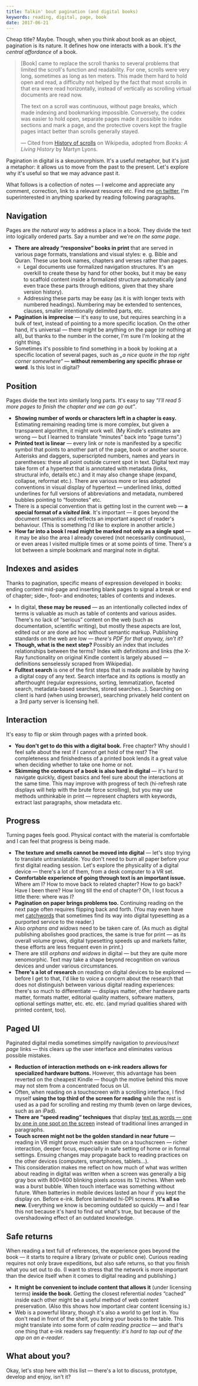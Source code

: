 ```yaml
---
title: Talkin' bout pagination (and digital books)
keywords: reading, digital, page, book
date: 2017-06-21
---
```

Cheap title? Maybe. Though, when you think about book as an object, pagination is its nature. It defines how one interacts with a book. It's *the central affordance* of a book.

> [Book] came to replace the scroll thanks to several problems that limited the scroll's function and readability. For one, scrolls were very long, sometimes as long as ten meters. This made them hard to hold open and read, a difficulty not helped by the fact that most scrolls in that era were read horizontally, instead of vertically as scrolling virtual documents are read now.
> 
> The text on a scroll was continuous, without page breaks, which made indexing and bookmarking impossible. Conversely, the codex was easier to hold open, separate pages made it possible to index sections and mark a page, and the protective covers kept the fragile pages intact better than scrolls generally stayed. 
> 
> — Cited from [History of scrolls](https://en.wikipedia.org/wiki/History_of_scrolls) on Wikipedia, adopted from *Books: A Living History* by Martyn Lyons.

Pagination in digital is a skeuomorphism. It's a useful metaphor, but it's just a metaphor: it allows us to move from the past to the present. Let's explore why it's useful so that we may advance past it.

What follows is a collection of notes — I welcome and appreciate any comment, correction, link to a relevant resource etc. Find me [on twitter](https://twitter.com/endlife), I'm superinterested in anything sparked by reading following paragraphs.


## Navigation

Pages are *the natural way* to address a place in a book. They divide the text into logically ordered parts. Say a number and we're *on the same page*.

- **There are already “responsive” books in print** that are served in various page formats, translations and visual styles: e. g. Bible and Quran. These use book names, chapters and verses rather than pages.
    - Legal documents use formalized navigation structures. It's an overkill to create these by hand for other books, but it may be easy to scaffold content inside a formalized structure automatically (and even trace these parts through editions, given that they share version history). 
    - Addressing these parts may be easy (as it is with longer texts with numbered headings). Numbering may be extended to sentences, clauses, smaller intentionally delimited parts, etc.
- **Pagination is imprecise** — it's easy to use, but requires searching in a bulk of text, instead of pointing to a more specific location. On the other hand, it's universal — there might be anything on the page (or nothing at all), but thanks to the number in the corner, I'm sure I'm looking at the right thing.
- Sometimes it's possible to find something in a book by looking at a specific location of several pages, such as *„a nice quote in the top right corner somewhere“* — **without remembering any specific phrase or word**. Is this lost in digital?


## Position

Pages divide the text into similarly long parts. It's easy to say *“I'll read 5 more pages to finish the chapter and we can go out”*.

- **Showing number of words or characters left in a chapter is easy.** Estimating remaining reading time is more complex, but given a transparent algorithm, it might work well. (My Kindle's estimates are wrong — but I learned to translate “minutes” back into “page turns”.)
- **Printed text is linear** — every link or note is manifested by a specific symbol that points to another part of the page, book or another source. Asterisks and daggers, superscripted numbers, names and years in parentheses: these all point outside current spot in text. Digital text may take form of a hypertext that is annotated with metadata (links, structural info, details etc.) and it may also change shape (expand, collapse, reformat etc.). There are various more or less adopted conventions in visual display of hypertext — underlined links, dotted underlines for full versions of abbreviations and metadata, numbered bubbles pointing to “footnotes” etc.
- There is a special convention that is getting lost in the current web — **a special format of a *visited link***. It's important — it goes beyond the document semantics and reflects an important aspect of reader's behaviour. (This is something I'd like to explore in another article.) 
- **How far into a book I read might be marked not only as a single spot** — it may be also the area I already covered (not necessarily continuous), or even areas I visited multiple times or at some points of time. There's a lot between a simple bookmark and marginal note in digital.


## Indexes and asides

Thanks to pagination, specific means of expression developed in books: ending content mid-page and inserting blank pages to signal a break or end of chapter; side–, foot– and endnotes; tables of contents and indexes.

- In digital, **these may be reused** — as an intentionally collected index of terms is valuable as much as table of contents and various asides. There's no lack of “serious” content on the web (such as documentation, scientific writing), but mostly these aspects are lost, edited out or are done ad hoc without semantic markup. Publishing standards on the web are low — *there's PDF for that anyway, isn't it?*
- **Though, what is the next step?** Possibly an index that includes relationships between the terms? Index with definitions and links (the X-Ray functionality on original Kindle content is largely abused — definitions senselessly scraped from Wikipedia).
- **Fulltext search** is one of the first steps that is made available by having a digital copy of any text. Search interface and its options is mostly an afterthought (regular expressions, sorting, lemmatization, faceted search, metadata-based searches, stored searches…). Searching on client is hard (when using browser), searching privately held content on a 3rd party server is licensing hell.


## Interaction

It's easy to flip or skim through pages with a printed book. 

- **You don't get to do this with a digital book.** Free chapter? Why should I feel safe about the rest if I cannot get hold of the rest? The completeness and finishedness of a printed book lends it a great value when deciding whether to take one home or not.
- **Skimming the contours of a book is also hard in digital** — it's hard to navigate quickly, digest basics and feel sure about the interactions at the same time. This may improve with progress of tech (hi-refresh rate displays will help with the brute force scrolling), but you may use methods unthinkable in print — represent chapters with keywords, extract last paragraphs, show metadata etc.

## Progress

Turning pages feels good. Physical contact with the material is comfortable and I can feel that progress is being made.
 
- **The texture and smells cannot be moved into digital** — let's stop trying to translate untranslatable. You don't need to burn all paper before your first digital reading session. Let's explore the physicality of a digital device — there's a lot of them, from a desk computer to a VR set.
- **Comfortable experience of going through text is an important issue.** Where am I? How to move back to related chapter? How to go back? Have I been there? How long till the end of chapter? Oh, I lost focus a little there: where was I?
- **Pagination on paper brings problems too.** Continuing reading on the next page often requires flipping back and forth. (You may even have met [catchwords](https://en.wikipedia.org/wiki/Catchword) that sometimes find its way into digital typesetting as a purported service to the reader.)
 - Also *orphans and widows* need to be taken care of. (As much as digital publishing abolishes good practices, the same is true for print — as its overall volume grows, digital typesetting speeds up and markets falter, these efforts are less frequent even in print.)
 - There are still *orphans and widows* in digital — but they are quite more xenomorphic. Text may take a shape beyond recognition on various devices and under various circumstances.
- **There's a lot of research** on reading on digital devices to be explored — before I get to that, I'd like to voice a concern about the research that does not distinguish between various digital reading experiences: there's so much to differentiate — displays matter, other hardware parts matter, formats matter, editorial quality matters, software matters, optional settings matter, etc. etc. etc. (and myriad qualities shared with printed content, too).


## Paged UI

Paginated digital media sometimes simplify navigation to *previous/next page* links — this clears up the user interface and eliminates various possible mistakes.

- **Reduction of interaction methods on e-ink readers allows for specialized hardware buttons.** However, this advantage has been reverted on the cheapest Kindle — though the motive behind this move may not stem from a concentrated focus on UI.
- Often, when reading on a touchscreen with a scrolling interface, I find myself **using the top third of the screen for reading** while the rest is used as a pad for scrolling and resting my thumb (even on large devices, such as an iPad).
- **There are “speed reading“ techniques** that display [text as words — one by one in one spot on the screen](http://www.businessinsider.com/spritz-speed-reading-gifs-2014-2) instead of traditional lines arranged in paragraphs.
- **Touch screen might not be the golden standard in near future** — reading in VR might prove much easier than on a touchscreen — richer interaction, deeper focus, especially in safe setting of home or in formal settings. Ensuing changes may propagate back to reading practices on the other devices
(computers, smartphones, tablets…).
- This consideration makes me reflect on how much of what was written about reading in digital was written when a screen was generally a big gray box with 800×600 blinking pixels across its 12 inches. When web was a burst bubble. When touch interface was something without future. When batteries in mobile devices lasted an hour if you kept the display on. Before e-ink. Before laminated hi-DPI screens. **It's all so new.** Everything we know is becoming outdated so quickly — and I fear this not because it's hard to find out what's true, but because of the overshadowing effect of an outdated knowledge.


## Safe returns

When reading a text full of references, the experience goes beyond the book — it starts to require a library (private or public one). Curious reading requires not only brave expeditions, but also safe returns, so that you finish what you set out to do. (I want to stress that the network is more important than the device itself when it comes to digital reading and publishing.)

- **It might be convenient to include content that allows it** (under licensing terms) **inside the book**. Getting the closest referential *nodes* “cached“ inside each other might be a useful method of web content preservation. (Also this shows how important clear content licensing is.)
- Web is a powerful library, though it's also a world to get lost in. You don't read in front of the shelf, you bring your books to the table. This might translate into some form of *calm reading practice* — and that's one thing that e-ink readers say frequently: *it's hard to tap out of the app on an e-reader*.
 
## What about you?

Okay, let's stop here with this list — there's a lot to discuss, prototype, develop and enjoy, isn't it?

